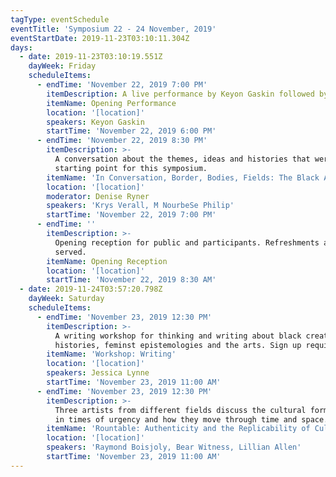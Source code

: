 ```yaml
---
tagType: eventSchedule
eventTitle: 'Symposium 22 - 24 November, 2019'
eventStartDate: 2019-11-23T03:10:11.304Z
days:
  - date: 2019-11-23T03:10:19.551Z
    dayWeek: Friday
    scheduleItems:
      - endTime: 'November 22, 2019 7:00 PM'
        itemDescription: A live performance by Keyon Gaskin followed by a short talk.
        itemName: Opening Performance
        location: '[location]'
        speakers: Keyon Gaskin
        startTime: 'November 22, 2019 6:00 PM'
      - endTime: 'November 22, 2019 8:30 PM'
        itemDescription: >-
          A conversation about the themes, ideas and histories that were the
          starting point for this symposium.
        itemName: 'In Conversation, Border, Bodies, Fields: The Black Aesthetic Revisited'
        location: '[location]'
        moderator: Denise Ryner
        speakers: 'Krys Verall, M NourbeSe Philip'
        startTime: 'November 22, 2019 7:00 PM'
      - endTime: ''
        itemDescription: >-
          Opening reception for public and participants. Refreshments and snacks
          served.
        itemName: Opening Reception
        location: '[location]'
        startTime: 'November 22, 2019 8:30 AM'
  - date: 2019-11-24T03:57:20.798Z
    dayWeek: Saturday
    scheduleItems:
      - endTime: 'November 23, 2019 12:30 PM'
        itemDescription: >-
          A writing workshop for thinking and writing about black creative
          histories, feminst epistemologies and the arts. Sign up required.
        itemName: 'Workshop: Writing'
        location: '[location]'
        speakers: Jessica Lynne
        startTime: 'November 23, 2019 11:00 AM'
      - endTime: 'November 23, 2019 12:30 PM'
        itemDescription: >-
          Three artists from different fields discuss the cultural forms created
          in times of urgency and how they move through time and space.
        itemName: 'Rountable: Authenticity and the Replicability of Cultural Vernaculars'
        location: '[location]'
        speakers: 'Raymond Boisjoly, Bear Witness, Lillian Allen'
        startTime: 'November 23, 2019 11:00 AM'
---
```


